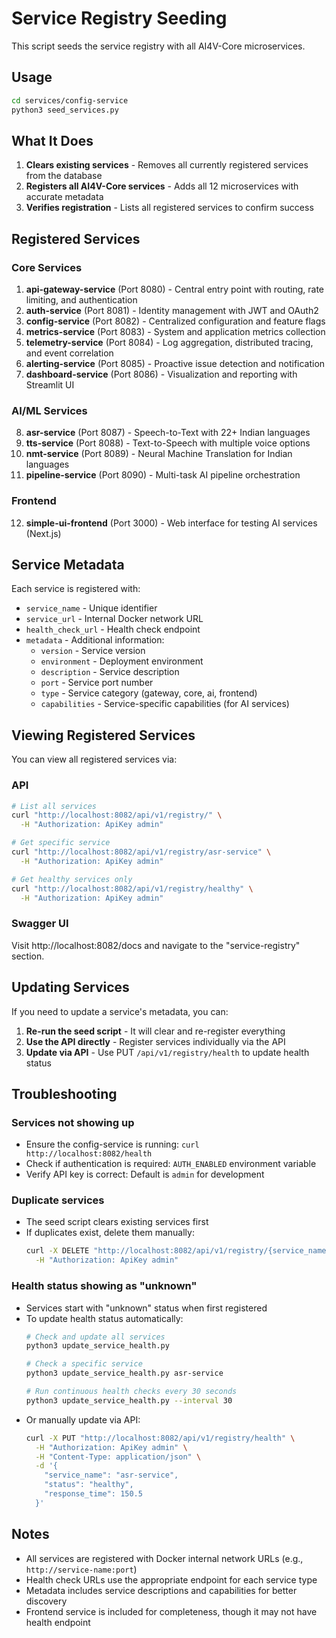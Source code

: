 # Service Registry Seeding

This script seeds the service registry with all AI4V-Core microservices.

## Usage

```bash
cd services/config-service
python3 seed_services.py
```

## What It Does

1. **Clears existing services** - Removes all currently registered services from the database
2. **Registers all AI4V-Core services** - Adds all 12 microservices with accurate metadata
3. **Verifies registration** - Lists all registered services to confirm success

## Registered Services

### Core Services
1. **api-gateway-service** (Port 8080) - Central entry point with routing, rate limiting, and authentication
2. **auth-service** (Port 8081) - Identity management with JWT and OAuth2
3. **config-service** (Port 8082) - Centralized configuration and feature flags
4. **metrics-service** (Port 8083) - System and application metrics collection
5. **telemetry-service** (Port 8084) - Log aggregation, distributed tracing, and event correlation
6. **alerting-service** (Port 8085) - Proactive issue detection and notification
7. **dashboard-service** (Port 8086) - Visualization and reporting with Streamlit UI

### AI/ML Services
8. **asr-service** (Port 8087) - Speech-to-Text with 22+ Indian languages
9. **tts-service** (Port 8088) - Text-to-Speech with multiple voice options
10. **nmt-service** (Port 8089) - Neural Machine Translation for Indian languages
11. **pipeline-service** (Port 8090) - Multi-task AI pipeline orchestration

### Frontend
12. **simple-ui-frontend** (Port 3000) - Web interface for testing AI services (Next.js)

## Service Metadata

Each service is registered with:
- `service_name` - Unique identifier
- `service_url` - Internal Docker network URL
- `health_check_url` - Health check endpoint
- `metadata` - Additional information:
  - `version` - Service version
  - `environment` - Deployment environment
  - `description` - Service description
  - `port` - Service port number
  - `type` - Service category (gateway, core, ai, frontend)
  - `capabilities` - Service-specific capabilities (for AI services)

## Viewing Registered Services

You can view all registered services via:

### API
```bash
# List all services
curl "http://localhost:8082/api/v1/registry/" \
  -H "Authorization: ApiKey admin"

# Get specific service
curl "http://localhost:8082/api/v1/registry/asr-service" \
  -H "Authorization: ApiKey admin"

# Get healthy services only
curl "http://localhost:8082/api/v1/registry/healthy" \
  -H "Authorization: ApiKey admin"
```

### Swagger UI
Visit http://localhost:8082/docs and navigate to the "service-registry" section.

## Updating Services

If you need to update a service's metadata, you can:

1. **Re-run the seed script** - It will clear and re-register everything
2. **Use the API directly** - Register services individually via the API
3. **Update via API** - Use PUT `/api/v1/registry/health` to update health status

## Troubleshooting

### Services not showing up
- Ensure the config-service is running: `curl http://localhost:8082/health`
- Check if authentication is required: `AUTH_ENABLED` environment variable
- Verify API key is correct: Default is `admin` for development

### Duplicate services
- The seed script clears existing services first
- If duplicates exist, delete them manually:
  ```bash
  curl -X DELETE "http://localhost:8082/api/v1/registry/{service_name}" \
    -H "Authorization: ApiKey admin"
  ```

### Health status showing as "unknown"
- Services start with "unknown" status when first registered
- To update health status automatically:
  ```bash
  # Check and update all services
  python3 update_service_health.py
  
  # Check a specific service
  python3 update_service_health.py asr-service
  
  # Run continuous health checks every 30 seconds
  python3 update_service_health.py --interval 30
  ```
- Or manually update via API:
  ```bash
  curl -X PUT "http://localhost:8082/api/v1/registry/health" \
    -H "Authorization: ApiKey admin" \
    -H "Content-Type: application/json" \
    -d '{
      "service_name": "asr-service",
      "status": "healthy",
      "response_time": 150.5
    }'
  ```

## Notes

- All services are registered with Docker internal network URLs (e.g., `http://service-name:port`)
- Health check URLs use the appropriate endpoint for each service type
- Metadata includes service descriptions and capabilities for better discovery
- Frontend service is included for completeness, though it may not have health endpoint

